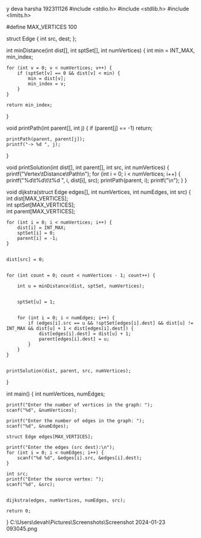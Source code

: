 y deva harsha
192311126
#include <stdio.h>
#include <stdlib.h>
#include <limits.h>

#define MAX_VERTICES 100


struct Edge {
    int src, dest;
};


int minDistance(int dist[], int sptSet[], int numVertices) {
    int min = INT_MAX, min_index;

    for (int v = 0; v < numVertices; v++) {
        if (sptSet[v] == 0 && dist[v] < min) {
            min = dist[v];
            min_index = v;
        }
    }

    return min_index;
}

void printPath(int parent[], int j) {
    if (parent[j] == -1)
        return;

    printPath(parent, parent[j]);
    printf("-> %d ", j);
}

void printSolution(int dist[], int parent[], int src, int numVertices) {
    printf("Vertex\tDistance\tPath\n");
    for (int i = 0; i < numVertices; i++) {
        printf("%d\t%d\t\t%d ", i, dist[i], src);
        printPath(parent, i);
        printf("\n");
    }
}

void dijkstra(struct Edge edges[], int numVertices, int numEdges, int src) {
    int dist[MAX_VERTICES];    
    int sptSet[MAX_VERTICES];  
    int parent[MAX_VERTICES];  
   
    for (int i = 0; i < numVertices; i++) {
        dist[i] = INT_MAX;
        sptSet[i] = 0;
        parent[i] = -1;
    }

    
    dist[src] = 0;

    
    for (int count = 0; count < numVertices - 1; count++) {
        
        int u = minDistance(dist, sptSet, numVertices);

        
        sptSet[u] = 1;

       
        for (int i = 0; i < numEdges; i++) {
            if (edges[i].src == u && !sptSet[edges[i].dest] && dist[u] != INT_MAX && dist[u] + 1 < dist[edges[i].dest]) {
                dist[edges[i].dest] = dist[u] + 1;
                parent[edges[i].dest] = u;
            }
        }
    }

   
    printSolution(dist, parent, src, numVertices);
}


int main() {
    int numVertices, numEdges;

    printf("Enter the number of vertices in the graph: ");
    scanf("%d", &numVertices);

    printf("Enter the number of edges in the graph: ");
    scanf("%d", &numEdges);

    struct Edge edges[MAX_VERTICES];

    printf("Enter the edges (src dest):\n");
    for (int i = 0; i < numEdges; i++) {
        scanf("%d %d", &edges[i].src, &edges[i].dest);
    }

    int src;
    printf("Enter the source vertex: ");
    scanf("%d", &src);

   
    dijkstra(edges, numVertices, numEdges, src);

    return 0;
}
C:\Users\devah\Pictures\Screenshots\Screenshot 2024-01-23 093045.png
